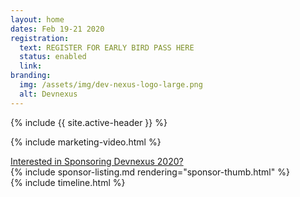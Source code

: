 ```yaml
---
layout: home
dates: Feb 19-21 2020
registration:
  text: REGISTER FOR EARLY BIRD PASS HERE
  status: enabled
  link:
branding:
  img: /assets/img/dev-nexus-logo-large.png
  alt: Devnexus
---
```

<!--
  <div class="featured-header">
    <h1 class="top-intro"><a href="/call-for-papers">Call For Papers Is Open</a></h1>
  </div>
-->

{% include {{ site.active-header }} %}

{% include marketing-video.html %}

<div class="row">
<a name="sponsorlist"></a>
      <div class="featured-header">
        <a class="action-header" href="https://ajug.typeform.com/to/BTa7bZ">Interested in Sponsoring Devnexus 2020?</a>
      </div>
{% include sponsor-listing.md rendering="sponsor-thumb.html" %}
</div>
<div>
<a name="timeline"></a>
{% include timeline.html %}
</div>
